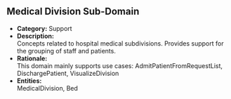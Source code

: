 ## Medical Division Sub-Domain

- **Category:** Support
- **Description:**  
  Concepts related to hospital medical subdivisions. Provides support for the grouping of staff and patients.
- **Rationale:**  
This domain mainly supports use cases: AdmitPatientFromRequestList, DischargePatient, VisualizeDivision
- **Entities:**  
MedicalDivision, Bed